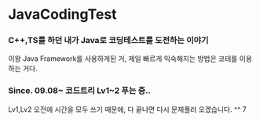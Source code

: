 # JavaCodingTest

### C++,TS를 하던 내가 Java로 코딩테스트를 도전하는 이야기

이왕 Java Framework를 사용하게된 거, 제일 빠르게 익숙해지는 방법은 코테를 이용하는 거다.


### Since. 09.08~ 코드트리 Lv1~2 푸는 중.. 

Lv1,Lv2 오전에 시간을 모두 쓰기 때문에, 다 끝나면 다시 문제풀러 오겠습니다. ^^ 7
